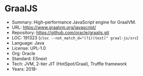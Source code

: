 # GraalJS

* Summary:    High-performance JavaScript engine for GraalVM.
* URL:        https://www.graalvm.org/javascript/
* Repository: https://github.com/oracle/graaljs.git
* LOC:        191323 (`cloc --not_match_d="(?i)(test)" graal-js/src`)
* Language:   Java
* License:    UPL-1.0
* Org:        Oracle
* Standard:   ESnext
* Tech:       JVM, 2-tier JIT (HotSpot/Graal), Truffle framework
* Years:      2018-
